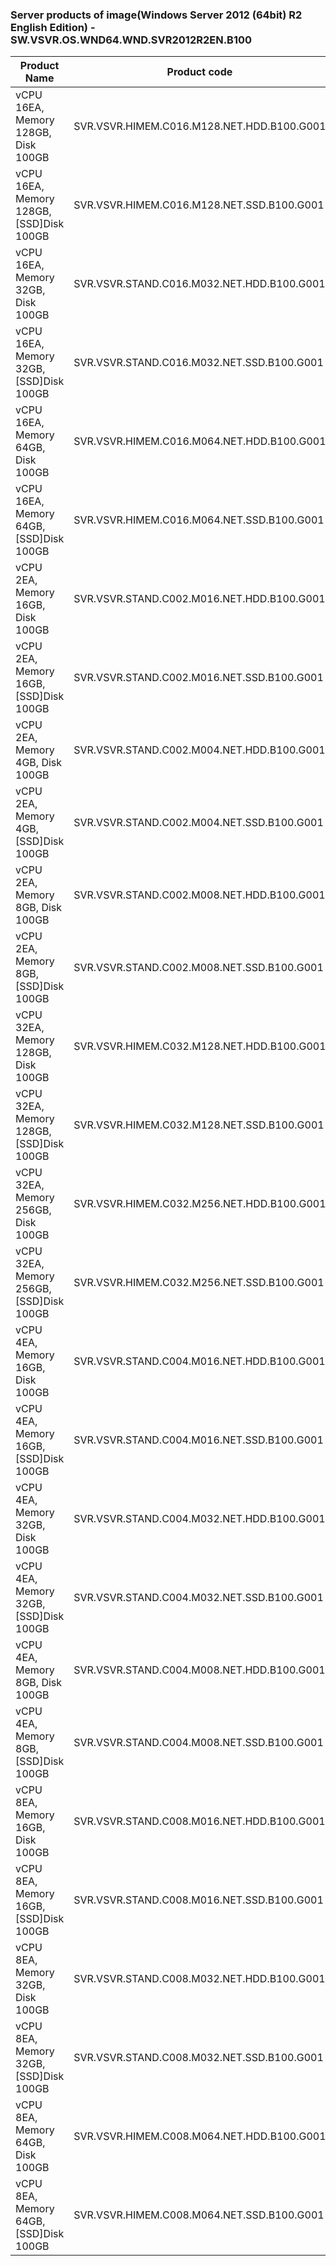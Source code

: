 ### Server products of image(Windows Server 2012 (64bit) R2 English Edition) - SW.VSVR.OS.WND64.WND.SVR2012R2EN.B100

Product Name | Product code | Type | Gen | Pub | Fin | Gov |
-- | -- | -- | -- | -- | -- | -- |
vCPU 16EA, Memory 128GB, Disk 100GB | SVR.VSVR.HIMEM.C016.M128.NET.HDD.B100.G001 | High Memory | G1 | X | O | X |
vCPU 16EA, Memory 128GB, [SSD]Disk 100GB | SVR.VSVR.HIMEM.C016.M128.NET.SSD.B100.G001 | High Memory | G1 | X | O | X |
vCPU 16EA, Memory 32GB, Disk 100GB | SVR.VSVR.STAND.C016.M032.NET.HDD.B100.G001 | Standard | G1 | X | O | X |
vCPU 16EA, Memory 32GB, [SSD]Disk 100GB | SVR.VSVR.STAND.C016.M032.NET.SSD.B100.G001 | Standard | G1 | X | O | X |
vCPU 16EA, Memory 64GB, Disk 100GB | SVR.VSVR.HIMEM.C016.M064.NET.HDD.B100.G001 | High Memory | G1 | X | O | X |
vCPU 16EA, Memory 64GB, [SSD]Disk 100GB | SVR.VSVR.HIMEM.C016.M064.NET.SSD.B100.G001 | High Memory | G1 | X | O | X |
vCPU 2EA, Memory 16GB, Disk 100GB | SVR.VSVR.STAND.C002.M016.NET.HDD.B100.G001 | Standard | G1 | X | O | X |
vCPU 2EA, Memory 16GB, [SSD]Disk 100GB | SVR.VSVR.STAND.C002.M016.NET.SSD.B100.G001 | Standard | G1 | X | O | X |
vCPU 2EA, Memory 4GB, Disk 100GB | SVR.VSVR.STAND.C002.M004.NET.HDD.B100.G001 | Standard | G1 | X | O | X |
vCPU 2EA, Memory 4GB, [SSD]Disk 100GB | SVR.VSVR.STAND.C002.M004.NET.SSD.B100.G001 | Standard | G1 | X | O | X |
vCPU 2EA, Memory 8GB, Disk 100GB | SVR.VSVR.STAND.C002.M008.NET.HDD.B100.G001 | Standard | G1 | X | O | X |
vCPU 2EA, Memory 8GB, [SSD]Disk 100GB | SVR.VSVR.STAND.C002.M008.NET.SSD.B100.G001 | Standard | G1 | X | O | X |
vCPU 32EA, Memory 128GB, Disk 100GB | SVR.VSVR.HIMEM.C032.M128.NET.HDD.B100.G001 | High Memory | G1 | X | O | X |
vCPU 32EA, Memory 128GB, [SSD]Disk 100GB | SVR.VSVR.HIMEM.C032.M128.NET.SSD.B100.G001 | High Memory | G1 | X | O | X |
vCPU 32EA, Memory 256GB, Disk 100GB | SVR.VSVR.HIMEM.C032.M256.NET.HDD.B100.G001 | High Memory | G1 | X | O | X |
vCPU 32EA, Memory 256GB, [SSD]Disk 100GB | SVR.VSVR.HIMEM.C032.M256.NET.SSD.B100.G001 | High Memory | G1 | X | O | X |
vCPU 4EA, Memory 16GB, Disk 100GB | SVR.VSVR.STAND.C004.M016.NET.HDD.B100.G001 | Standard | G1 | X | O | X |
vCPU 4EA, Memory 16GB, [SSD]Disk 100GB | SVR.VSVR.STAND.C004.M016.NET.SSD.B100.G001 | Standard | G1 | X | O | X |
vCPU 4EA, Memory 32GB, Disk 100GB | SVR.VSVR.STAND.C004.M032.NET.HDD.B100.G001 | Standard | G1 | X | O | X |
vCPU 4EA, Memory 32GB, [SSD]Disk 100GB | SVR.VSVR.STAND.C004.M032.NET.SSD.B100.G001 | Standard | G1 | X | O | X |
vCPU 4EA, Memory 8GB, Disk 100GB | SVR.VSVR.STAND.C004.M008.NET.HDD.B100.G001 | Standard | G1 | X | O | X |
vCPU 4EA, Memory 8GB, [SSD]Disk 100GB | SVR.VSVR.STAND.C004.M008.NET.SSD.B100.G001 | Standard | G1 | X | O | X |
vCPU 8EA, Memory 16GB, Disk 100GB | SVR.VSVR.STAND.C008.M016.NET.HDD.B100.G001 | Standard | G1 | X | O | X |
vCPU 8EA, Memory 16GB, [SSD]Disk 100GB | SVR.VSVR.STAND.C008.M016.NET.SSD.B100.G001 | Standard | G1 | X | O | X |
vCPU 8EA, Memory 32GB, Disk 100GB | SVR.VSVR.STAND.C008.M032.NET.HDD.B100.G001 | Standard | G1 | X | O | X |
vCPU 8EA, Memory 32GB, [SSD]Disk 100GB | SVR.VSVR.STAND.C008.M032.NET.SSD.B100.G001 | Standard | G1 | X | O | X |
vCPU 8EA, Memory 64GB, Disk 100GB | SVR.VSVR.HIMEM.C008.M064.NET.HDD.B100.G001 | High Memory | G1 | X | O | X |
vCPU 8EA, Memory 64GB, [SSD]Disk 100GB | SVR.VSVR.HIMEM.C008.M064.NET.SSD.B100.G001 | High Memory | G1 | X | O | X |
